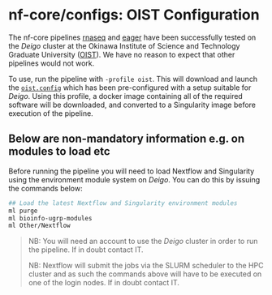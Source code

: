 # nf-core/configs: OIST Configuration

The nf-core pipelines [rnaseq](https://nf-co.re/rnaseq) and
[eager](https://nf-co.re/eager) have been successfully tested on the _Deigo_
cluster at the Okinawa Institute of Science and Technology Graduate University
([OIST](https://www.oist.jp)). We have no reason to expect that other
pipelines would not work.

To use, run the pipeline with `-profile oist`. This will download and launch
the [`oist.config`](../conf/oist.config) which has been pre-configured with a
setup suitable for _Deigo_. Using this profile, a docker image containing all
of the required software will be downloaded, and converted to a Singularity
image before execution of the pipeline.

## Below are non-mandatory information e.g. on modules to load etc

Before running the pipeline you will need to load Nextflow and Singularity
using the environment module system on _Deigo_. You can do this by issuing the
commands below:

```bash
## Load the latest Nextflow and Singularity environment modules
ml purge
ml bioinfo-ugrp-modules
ml Other/Nextflow
```

> NB: You will need an account to use the _Deigo_ cluster in order to run the
> pipeline. If in doubt contact IT.
>
> NB: Nextflow will submit the jobs via the SLURM scheduler to the HPC cluster
> and as such the commands above will have to be executed on one of the login
> nodes. If in doubt contact IT.
